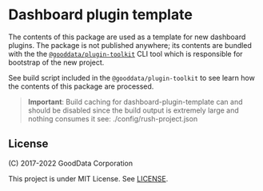 # Dashboard plugin template

The contents of this package are used as a template for new dashboard plugins. The package is not published anywhere;
its contents are bundled with the the [`@gooddata/plugin-toolkit`](https://github.com/gooddata/gooddata-ui-sdk/blob/master/tools/plugin-toolkit) CLI tool
which is responsible for bootstrap of the new project.

See build script included in the `@gooddata/plugin-toolkit` to see learn how the contents of this package are processed.

> **Important**: Build caching for dashboard-plugin-template can and should be disabled since the build output is extremely large and nothing consumes it see: ./config/rush-project.json

## License

(C) 2017-2022 GoodData Corporation

This project is under MIT License. See [LICENSE](https://github.com/gooddata/gooddata-ui-sdk/blob/master/tools/dashboard-plugin-template/LICENSE).
